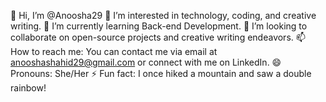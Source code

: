 👋 Hi, I’m @Anoosha29
👀 I’m interested in technology, coding, and creative writing.
🌱 I’m currently learning Back-end Development.
💞️ I’m looking to collaborate on open-source projects and creative writing endeavors.
📫 How to reach me: You can contact me via email at anooshashahid29@gmail.com or connect with me on LinkedIn.
😄 Pronouns: She/Her
⚡ Fun fact: I once hiked a mountain and saw a double rainbow!



<!---
Anoosha29/Anoosha29 is a ✨ special ✨ repository because its `README.md` (this file) appears on your GitHub profile.
You can click the Preview link to take a look at your changes.
--->
